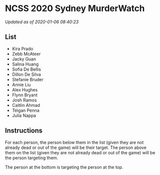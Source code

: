 # NCSS 2020 Sydney MurderWatch

*Updated as of 2020-01-06 08:40:23*

## List
- Kira Prado
- Zebb McAteer
- Jacky Guan
- Salina Huang
- Sofia De Bellis
- Dillon De Silva
- Stefanie Bruder
- Annie Liu
- Alex Hughes
- Flynn Bryant
- Josh Ramos
- Caitlin Ahmad
- Téigan Penna
- Julia Nappa


## Instructions
For each person, the person below them in the list (given they are not already
dead or out of the game) will be their target. The person above them on the list
(given they are not already dead or out of the game) will be the person
targeting them.

The person at the bottom is targeting the person at the top.
